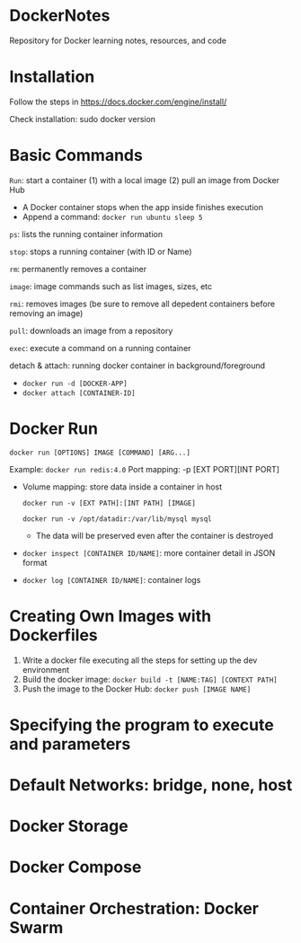 # DockerNotes
Repository for Docker learning notes, resources, and code
# Installation
Follow the steps in https://docs.docker.com/engine/install/

Check installation: sudo docker version

# Basic Commands
`Run`: start a container (1) with a local image (2) pull an image from Docker Hub
- A Docker container stops when the app inside finishes execution
- Append a command: `docker run ubuntu sleep 5`

`ps`: lists the running container information

`stop`: stops a running container (with ID or Name)

`rm`: permanently removes a container

`image`: image commands such as list images, sizes, etc

`rmi`: removes images (be sure to remove all depedent containers before removing an image)

`pull`: downloads an image from a repository

`exec`: execute a command on a running container

detach & attach: running docker container in background/foreground
- `docker run -d [DOCKER-APP]`
- `docker attach [CONTAINER-ID]`

# Docker Run
`docker run [OPTIONS] IMAGE [COMMAND] [ARG...]`

Example: `docker run redis:4.0`
Port mapping: -p [EXT PORT][INT PORT]
- Volume mapping: store data inside a container in host

    `docker run -v [EXT PATH]:[INT PATH] [IMAGE]`

    `docker run -v /opt/datadir:/var/lib/mysql mysql`

    - The data will be preserved even after the container is destroyed

- `docker inspect [CONTAINER ID/NAME]`: more container detail in JSON format
- `docker log [CONTAINER ID/NAME]`: container logs
# Creating Own Images with Dockerfiles
1. Write a docker file executing all the steps for setting up the dev environment
2. Build the docker image: `docker build -t [NAME:TAG] [CONTEXT PATH]`
3. Push the image to the Docker Hub: `docker push [IMAGE NAME]`

# Specifying the program to execute and parameters

# Default Networks: bridge, none, host
# Docker Storage
# Docker Compose
# Container Orchestration: Docker Swarm
